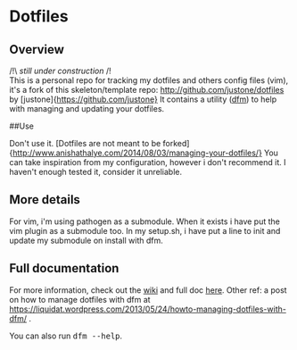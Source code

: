 # Dotfiles

## Overview

/!\ *still under construction* /!\
This is a personal repo for tracking my dotfiles and others config files (vim),
it's a fork of this skeleton/template repo: http://github.com/justone/dotfiles by [justone]{https://github.com/justone}
It contains a utility ([dfm](https://github.com/justone/dfm)) to help with managing and updating your dotfiles.

##Use

Don't use it. [Dotfiles are not meant to be forked]{http://www.anishathalye.com/2014/08/03/managing-your-dotfiles/}
You can take inspiration from my configuration, however i don't recommend it.
I haven't enough tested it, consider it unreliable.

## More details

For vim, i'm using pathogen as a submodule. When it exists i have put the vim plugin as a submodule too.
In my setup.sh, i have put a line to init and update my submodule on install with dfm.

## Full documentation

For more information, check out the [wiki](https://github.com/justone/dotfiles/wiki)
and full doc [here](https://github.com/justone/dotfiles/wiki/Full-Documentation).
Other ref: a post on how to manage dotfiles with dfm at https://liquidat.wordpress.com/2013/05/24/howto-managing-dotfiles-with-dfm/ .

You can also run <tt>dfm --help</tt>.
